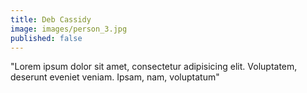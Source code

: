 ```yaml
---
title: Deb Cassidy
image: images/person_3.jpg
published: false
---
```

"Lorem ipsum dolor sit amet, consectetur adipisicing elit. Voluptatem, deserunt eveniet veniam. Ipsam, nam, voluptatum"